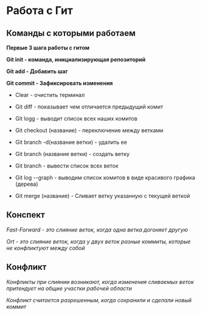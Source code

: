 # Работа с Гит

## Команды с которыми работаем

__Первые 3 шага работы с гитом__

**Git init - команда, инициализирующая репозиторий**

**Git add - Добавить шаг**

**Git commit - Зафиксировать изменения**

* Clear - очистить терминал 

* Git diff - показывает чем отличается предыдущий комит

* Git logg - выводит список всех наших комитов

* Git checkout (название) - переключение между ветками

* Git branch -d(название ветки) - удалить ее

* Git branch (название ветки) - создать ветку

* Git branch - вывести список всех веток

* Git log --graph - выводим список  комитов в виде красивого графика (дерева)

* Git merge (название) - Сливает ветку указанную с текущей веткой

## Конспект

*Fast-Forward - это слияние веток, когда одна ветка догоняет другую*

*Ort - это слияние веток, когда у двух веток разные коммиты, которые не конфликтуют между собой*

## Конфликт

*Конфликты при слиянии возникают, когда изменения сливаемых веток притендует на общие участки рабочей области*

*Конфликт считается разрешенным, когда сохранили и сделали новый коммит*
